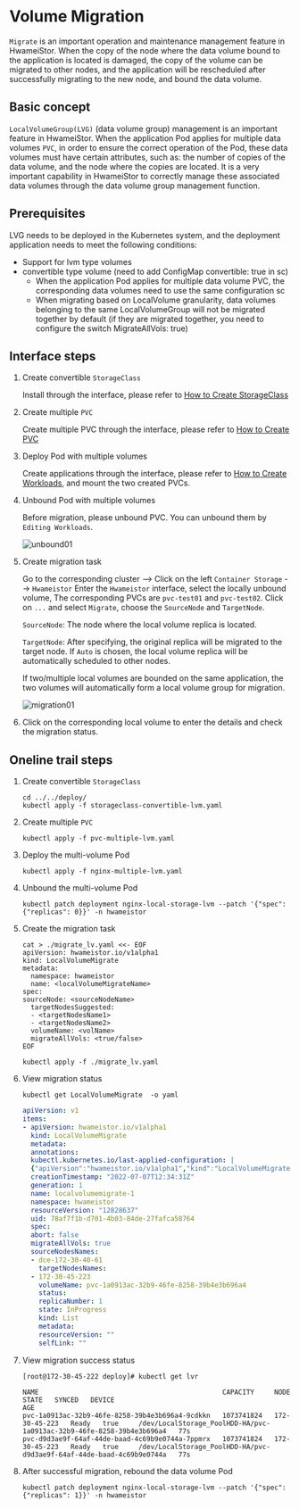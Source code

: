 # Volume Migration

`Migrate` is an important operation and maintenance management feature in HwameiStor. When the copy of the node where the data volume bound to the application is located is damaged, the copy of the volume can be migrated to other nodes, and the application will be rescheduled after successfully migrating to the new node, and bound the data volume.

## Basic concept

`LocalVolumeGroup(LVG)` (data volume group) management is an important feature in HwameiStor. When the application Pod applies for multiple data volumes `PVC`, in order to ensure the correct operation of the Pod, these data volumes must have certain attributes, such as: the number of copies of the data volume, and the node where the copies are located. It is a very important capability in HwameiStor to correctly manage these associated data volumes through the data volume group management function.

## Prerequisites

LVG needs to be deployed in the Kubernetes system, and the deployment application needs to meet the following conditions:

* Support for lvm type volumes
* convertible type volume (need to add ConfigMap convertible: true in sc)
    * When the application Pod applies for multiple data volume PVC, the corresponding data volumes need to use the same configuration sc
    * When migrating based on LocalVolume granularity, data volumes belonging to the same LocalVolumeGroup will not be migrated together by default (if they are migrated together, you need to configure the switch MigrateAllVols: true)

## Interface steps

1. Create convertible `StorageClass`

    Install through the interface, please refer to [How to Create StorageClass](../../../kpanda/user-guide/storage/sc.md)

2. Create multiple `PVC`

    Create multiple PVC through the interface, please refer to [How to Create PVC](../../../kpanda/user-guide/storage/pvc.md)

3. Deploy Pod with multiple volumes

    Create applications through the interface, please refer to [How to Create Workloads](../../../kpanda/user-guide/workloads/create-deployment.md), and mount the two created PVCs.

4. Unbound Pod with multiple volumes

    Before migration, please unbound PVC. You can unbound them by `Editing Workloads`.

    ![unbound01](https://docs.daocloud.io/daocloud-docs-images/docs/en/docs/storage/hwameistor/img/unboundpvc-01.png)

5. Create migration task

    Go to the corresponding cluster --> Click on the left `Container Storage` --> `Hwameistor` Enter the `Hwameistor` interface, select the locally unbound volume,
    The corresponding PVCs are `pvc-test01` and `pvc-test02`. Click on `...` and select `Migrate`, choose the `SourceNode` and `TargetNode`.

    `SourceNode`: The node where the local volume replica is located.

    `TargetNode`: After specifying, the original replica will be migrated to the target node. If `Auto` is chosen, the local volume replica will be automatically scheduled to other nodes.

    If two/multiple local volumes are bounded on the same application, the two volumes will automatically form a local volume group for migration.

    ![migration01](https://docs.daocloud.io/daocloud-docs-images/docs/en/docs/storage/hwameistor/img/migrationaction-01.png)

6. Click on the corresponding local volume to enter the details and check the migration status.

## Oneline trail steps

1. Create convertible `StorageClass`

    ```console
    cd ../../deploy/
    kubectl apply -f storageclass-convertible-lvm.yaml
    ```

2. Create multiple `PVC`

    ```console
    kubectl apply -f pvc-multiple-lvm.yaml
    ```

3. Deploy the multi-volume Pod

    ```console
    kubectl apply -f nginx-multiple-lvm.yaml
    ```

4. Unbound the multi-volume Pod

    ```console
    kubectl patch deployment nginx-local-storage-lvm --patch '{"spec": {"replicas": 0}}' -n hwameistor
    ```

5. Create the migration task

    ```console
    cat > ./migrate_lv.yaml <<- EOF
    apiVersion: hwameistor.io/v1alpha1
    kind: LocalVolumeMigrate
    metadata:
      namespace: hwameistor
      name: <localVolumeMigrateName>
    spec:
    sourceNode: <sourceNodeName>
      targetNodesSuggested: 
      - <targetNodesName1>
      - <targetNodesName2>
      volumeName: <volName>
      migrateAllVols: <true/false>
    EOF
    ```

    ```console
    kubectl apply -f ./migrate_lv.yaml
    ```

6. View migration status

    ```shell
    kubectl get LocalVolumeMigrate  -o yaml
    ```

    ```yaml
    apiVersion: v1
    items:
    - apiVersion: hwameistor.io/v1alpha1
      kind: LocalVolumeMigrate
      metadata:
      annotations:
      kubectl.kubernetes.io/last-applied-configuration: |
      {"apiVersion":"hwameistor.io/v1alpha1","kind":"LocalVolumeMigrate","metadata":{"annotations":{},"name":"localvolumemigrate-1","namespace":"hwameistor"},"spec":{"migrateAllVols":true,"sourceNodesNames":["dce-172-30-40-61"],"targetNodesNames":["172-30-45-223"],"volumeName":"pvc-1a0913ac-32b9-46fe-8258-39b4e3b696a4"}}
      creationTimestamp: "2022-07-07T12:34:31Z"
      generation: 1
      name: localvolumemigrate-1
      namespace: hwameistor
      resourceVersion: "12828637"
      uid: 78af7f1b-d701-4b03-84de-27fafca58764
      spec:
      abort: false
      migrateAllVols: true
      sourceNodesNames:
      - dce-172-30-40-61
        targetNodesNames:
      - 172-30-45-223
        volumeName: pvc-1a0913ac-32b9-46fe-8258-39b4e3b696a4
        status:
        replicaNumber: 1
        state: InProgress
        kind: List
        metadata:
        resourceVersion: ""
        selfLink: ""
    ```

7. View migration success status

    ```shell
    [root@172-30-45-222 deploy]# kubectl get lvr
    ```

    ```none
    NAME                                              CAPACITY     NODE            STATE   SYNCED   DEVICE                                                                  AGE
    pvc-1a0913ac-32b9-46fe-8258-39b4e3b696a4-9cdkkn   1073741824   172-30-45-223   Ready   true     /dev/LocalStorage_PoolHDD-HA/pvc-1a0913ac-32b9-46fe-8258-39b4e3b696a4   77s
    pvc-d9d3ae9f-64af-44de-baad-4c69b9e0744a-7ppmrx   1073741824   172-30-45-223   Ready   true     /dev/LocalStorage_PoolHDD-HA/pvc-d9d3ae9f-64af-44de-baad-4c69b9e0744a   77s
    ```

8. After successful migration, rebound the data volume Pod

    ```console
    kubectl patch deployment nginx-local-storage-lvm --patch '{"spec": {"replicas": 1}}' -n hwameistor
    ```
